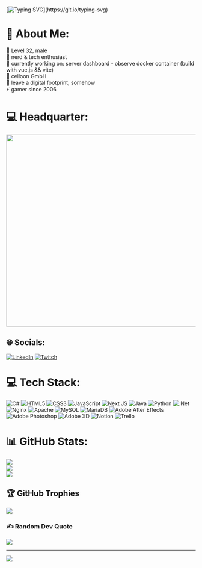 #

[![Typing SVG](https://readme-typing-svg.demolab.com?font=Fira+Code&weight=350&size=18&pause=1000&color=DF3AF7&width=600&lines=Hi+stranger%2C+i'm+Maracan!;You+can+also+call+me+dreamer%2C+enthusiast+or+magician.;I+hope+you+find+what+you+need+on+my+githubpage.;Enjoy+the+stay+and+spread+love+and+magic!)](https://git.io/typing-svg)

# 💫 About Me:

🌱 Level 32, male<br>🤝 nerd & tech enthusiast<br>🔭 currently working on: server dashboard - observe docker container (build with vue.js && vite) <br>🤝 celloon GmbH <br>🌱 leave a digital footprint, somehow <br>⚡ gamer since 2006

# 💻 Headquarter: <br>

<img src="https://i.imgur.com/GUIP2X7.jpeg" width="512px"/>

## 🌐 Socials:

[![LinkedIn](https://img.shields.io/badge/LinkedIn-%230077B5.svg?logo=linkedin&logoColor=white)](https://linkedin.com/in/martin-portius) [![Twitch](https://img.shields.io/badge/Twitch-%239146FF.svg?logo=Twitch&logoColor=white)](https://twitch.tv/maracan_net)

# 💻 Tech Stack:

![C#](https://img.shields.io/badge/c%23-%23239120.svg?style=plastic&logo=c-sharp&logoColor=white) ![HTML5](https://img.shields.io/badge/html5-%23E34F26.svg?style=plastic&logo=html5&logoColor=white) ![CSS3](https://img.shields.io/badge/css3-%231572B6.svg?style=plastic&logo=css3&logoColor=white) ![JavaScript](https://img.shields.io/badge/javascript-%23323330.svg?style=plastic&logo=javascript&logoColor=%23F7DF1E) ![Next JS](https://img.shields.io/badge/Next-black?style=plastic&logo=next.js&logoColor=white) ![Java](https://img.shields.io/badge/java-%23ED8B00.svg?style=plastic&logo=java&logoColor=white) ![Python](https://img.shields.io/badge/python-3670A0?style=plastic&logo=python&logoColor=ffdd54) ![.Net](https://img.shields.io/badge/.NET-5C2D91?style=plastic&logo=.net&logoColor=white) ![Nginx](https://img.shields.io/badge/nginx-%23009639.svg?style=plastic&logo=nginx&logoColor=white) ![Apache](https://img.shields.io/badge/apache-%23D42029.svg?style=plastic&logo=apache&logoColor=white) ![MySQL](https://img.shields.io/badge/mysql-%2300f.svg?style=plastic&logo=mysql&logoColor=white) ![MariaDB](https://img.shields.io/badge/MariaDB-003545?style=plastic&logo=mariadb&logoColor=white) ![Adobe After Effects](https://img.shields.io/badge/Adobe%20After%20Effects-9999FF.svg?style=plastic&logo=Adobe%20After%20Effects&logoColor=white) ![Adobe Photoshop](https://img.shields.io/badge/adobephotoshop-%2331A8FF.svg?style=plastic&logo=adobephotoshop&logoColor=white) ![Adobe XD](https://img.shields.io/badge/Adobe%20XD-470137?style=plastic&logo=Adobe%20XD&logoColor=#FF61F6) ![Notion](https://img.shields.io/badge/Notion-%23000000.svg?style=plastic&logo=notion&logoColor=white) ![Trello](https://img.shields.io/badge/Trello-%23026AA7.svg?style=plastic&logo=Trello&logoColor=white)

# 📊 GitHub Stats:

![](https://github-readme-stats.vercel.app/api?username=Maracan&theme=tokyonight&hide_border=false&include_all_commits=true&count_private=true)<br/>
![](https://github-readme-streak-stats.herokuapp.com/?user=Maracan&theme=tokyonight&hide_border=false)<br/>
![](https://github-readme-stats.vercel.app/api/top-langs/?username=Maracan&theme=tokyonight&hide_border=false&include_all_commits=true&count_private=true&layout=compact)

## 🏆 GitHub Trophies

![](https://github-profile-trophy.vercel.app/?username=Maracan&theme=radical&no-frame=false&no-bg=false&margin-w=4)

### ✍️ Random Dev Quote

![](https://quotes-github-readme.vercel.app/api?type=vetical&theme=radical)

---

[![](https://visitcount.itsvg.in/api?id=Maracan&icon=0&color=1)](https://visitcount.itsvg.in)

<!-- Proudly created with GPRM ( https://gprm.itsvg.in ) -->
